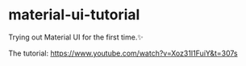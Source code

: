 # material-ui-tutorial

Trying out Material UI for the first time.✨

The tutorial: https://www.youtube.com/watch?v=Xoz31I1FuiY&t=307s
